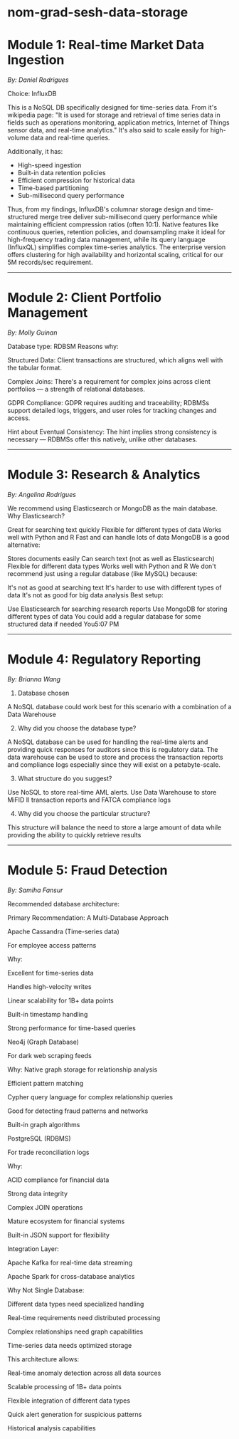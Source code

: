 # nom-grad-sesh-data-storage

# Module 1: Real-time Market Data Ingestion
*By: Daniel Rodrigues*

Choice: InfluxDB

This is a NoSQL DB specifically designed for time-series data. From it's wikipedia page: "It is used for storage and retrieval of time series data in fields such as operations monitoring, application metrics, Internet of Things sensor data, and real-time analytics." It's also said to scale easily for high-volume data and real-time queries.

Additionally, it has:
- High-speed ingestion
- Built-in data retention policies
- Efficient compression for historical data
- Time-based partitioning
- Sub-millisecond query performance

Thus, from my findings, InfluxDB's columnar storage design and time-structured merge tree deliver sub-millisecond query performance while maintaining efficient compression ratios (often 10:1). Native features like continuous queries, retention policies, and downsampling make it ideal for high-frequency trading data management, while its query language (InfluxQL) simplifies complex time-series analytics. The enterprise version offers clustering for high availability and horizontal scaling, critical for our 5M records/sec requirement.

---

# Module 2: Client Portfolio Management
*By: Molly Guinan*

Database type: RDBSM
Reasons why:

Structured Data:
Client transactions are structured, which aligns well with the tabular format.

Complex Joins:
There's a requirement for complex joins across client portfolios — a strength of relational databases.

GDPR Compliance:
GDPR requires auditing and traceability; RDBMSs support detailed logs, triggers, and user roles for tracking changes and access.

Hint about Eventual Consistency:
The hint implies strong consistency is necessary — RDBMSs offer this natively, unlike other databases.

---

# Module 3: Research & Analytics
*By: Angelina Rodrigues*

We recommend using Elasticsearch or MongoDB as the main database.
Why Elasticsearch?

Great for searching text quickly
Flexible for different types of data
Works well with Python and R
Fast and can handle lots of data
MongoDB is a good alternative:

Stores documents easily
Can search text (not as well as Elasticsearch)
Flexible for different data types
Works well with Python and R
We don't recommend just using a regular database (like MySQL) because:

It's not as good at searching text
It's harder to use with different types of data
It's not as good for big data analysis
Best setup:

Use Elasticsearch for searching research reports
Use MongoDB for storing different types of data
You could add a regular database for some structured data if needed
You5:07 PM

---

# Module 4: Regulatory Reporting
*By: Brianna Wang*

1. Database chosen

A NoSQL database could work best for this scenario with a combination of a Data Warehouse

2. Why did you choose the database type?

A NoSQL database can be used for handling the real-time alerts and providing quick responses for auditors since this is regulatory data. The data warehouse can be used to store and process the transaction reports and compliance logs especially since they will exist on a petabyte-scale.

3. What structure do you suggest?

Use NoSQL to store real-time AML alerts. Use Data Warehouse to store MiFID II transaction reports and FATCA compliance logs

4. Why did you choose the particular structure?

This structure will balance the need to store a large amount of data while providing the ability to quickly retrieve results

---

# Module 5: Fraud Detection
*By: Samiha Fansur*

Recommended database architecture:

Primary Recommendation: A Multi-Database Approach

Apache Cassandra (Time-series data)

For employee access patterns

Why:

Excellent for time-series data

Handles high-velocity writes

Linear scalability for 1B+ data points

Built-in timestamp handling

Strong performance for time-based queries

Neo4j (Graph Database)

For dark web scraping feeds

Why:
Native graph storage for relationship analysis

Efficient pattern matching

Cypher query language for complex relationship queries

Good for detecting fraud patterns and networks

Built-in graph algorithms

PostgreSQL (RDBMS)

For trade reconciliation logs

Why:

ACID compliance for financial data

Strong data integrity

Complex JOIN operations

Mature ecosystem for financial systems

Built-in JSON support for flexibility

Integration Layer:

Apache Kafka for real-time data streaming

Apache Spark for cross-database analytics

Why Not Single Database:

Different data types need specialized handling

Real-time requirements need distributed processing

Complex relationships need graph capabilities

Time-series data needs optimized storage

This architecture allows:

Real-time anomaly detection across all data sources

Scalable processing of 1B+ data points

Flexible integration of different data types

Quick alert generation for suspicious patterns

Historical analysis capabilities

